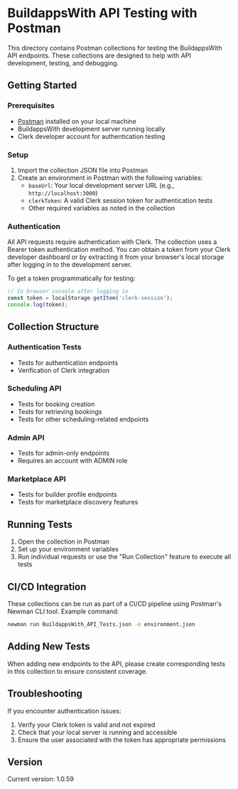 # BuildappsWith API Testing with Postman

This directory contains Postman collections for testing the BuildappsWith API endpoints. These collections are designed to help with API development, testing, and debugging.

## Getting Started

### Prerequisites

- [Postman](https://www.postman.com/downloads/) installed on your local machine
- BuildappsWith development server running locally
- Clerk developer account for authentication testing

### Setup

1. Import the collection JSON file into Postman
2. Create an environment in Postman with the following variables:
   - `baseUrl`: Your local development server URL (e.g., `http://localhost:3000`)
   - `clerkToken`: A valid Clerk session token for authentication tests
   - Other required variables as noted in the collection

### Authentication

All API requests require authentication with Clerk. The collection uses a Bearer token authentication method. You can obtain a token from your Clerk developer dashboard or by extracting it from your browser's local storage after logging in to the development server.

To get a token programmatically for testing:

```javascript
// In browser console after logging in
const token = localStorage.getItem('clerk-session');
console.log(token);
```

## Collection Structure

### Authentication Tests
- Tests for authentication endpoints
- Verification of Clerk integration

### Scheduling API
- Tests for booking creation
- Tests for retrieving bookings
- Tests for other scheduling-related endpoints

### Admin API
- Tests for admin-only endpoints
- Requires an account with ADMIN role

### Marketplace API
- Tests for builder profile endpoints
- Tests for marketplace discovery features

## Running Tests

1. Open the collection in Postman
2. Set up your environment variables
3. Run individual requests or use the "Run Collection" feature to execute all tests

## CI/CD Integration

These collections can be run as part of a CI/CD pipeline using Postman's Newman CLI tool. Example command:

```bash
newman run BuildappsWith_API_Tests.json -e environment.json
```

## Adding New Tests

When adding new endpoints to the API, please create corresponding tests in this collection to ensure consistent coverage.

## Troubleshooting

If you encounter authentication issues:
1. Verify your Clerk token is valid and not expired
2. Check that your local server is running and accessible
3. Ensure the user associated with the token has appropriate permissions

## Version

Current version: 1.0.59
